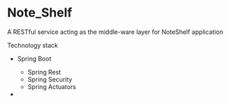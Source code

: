 # Note_Shelf

A RESTful service acting as the middle-ware layer for NoteShelf application

Technology stack

- Spring Boot
	- Spring Rest
	- Spring Security
	- Spring Actuators

- 